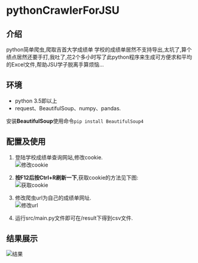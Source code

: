 # pythonCrawlerForJSU
## 介绍
python简单爬虫,爬取吉首大学成绩单
学校的成绩单居然不支持导出,太坑了,算个绩点居然还要手打,我吐了,花2个多小时写了此python程序来生成可方便求和平均的Excel文件,帮助JSU学子脱离手算烦恼...

## 环境
- python 3.5即以上
- request、BeautifulSoup、numpy、pandas.

安装**BeautifulSoup**使用命令`pip install BeautifulSoup4`

## 配置及使用
1. 登陆学校成绩单查询网站,修改cookie.  
![修改cookie](https://cdn.jsdelivr.net/gh/chen0495/newpicgo/img/20210529162841.png)  

2. **按F12后按Ctrl+R刷新一下**,获取cookie的方法见下图:  
![获取cookie](https://cdn.jsdelivr.net/gh/chen0495/newpicgo/img/20210529163144.png)  

3. 修改爬虫url为自己的成绩单网址.  
![修改url](https://cdn.jsdelivr.net/gh/chen0495/newpicgo/img/20210529163330.png)  

4. 运行src/main.py文件即可在/result下得到csv文件.

## 结果展示
![结果](https://cdn.jsdelivr.net/gh/chen0495/newpicgo/img/20210529162057.png)
